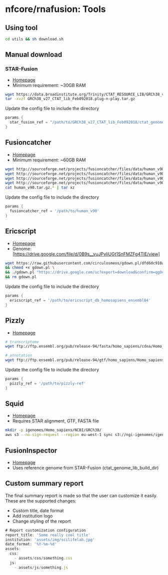 # nfcore/rnafusion: Tools

## Using tool
```bash
cd utils && sh download.sh
```

## Manual download

### STAR-Fusion

- [Homepage](https://github.com/STAR-Fusion/STAR-Fusion/wiki)
- Minimum requirement: ~30GB RAM
```bash
wget https://data.broadinstitute.org/Trinity/CTAT_RESOURCE_LIB/GRCh38_v27_CTAT_lib_Feb092018.plug-n-play.tar.gz -O GRCh38_v27_CTAT_lib_Feb092018.plug-n-play.tar.gz
tar -xvzf GRCh38_v27_CTAT_lib_Feb092018.plug-n-play.tar.gz
```

Update the config file to include the directory
```groovy
params {
  star_fusion_ref = "/path/to/GRCh38_v27_CTAT_lib_Feb092018/ctat_genome_lib_build_dir"
}
```

## Fusioncatcher

- [Homepage](https://github.com/ndaniel/fusioncatcher/blob/master/doc/manual.md)
- Minimum requirement: ~60GB RAM
```bash
wget http://sourceforge.net/projects/fusioncatcher/files/data/human_v90.tar.gz.aa
wget http://sourceforge.net/projects/fusioncatcher/files/data/human_v90.tar.gz.ab
wget http://sourceforge.net/projects/fusioncatcher/files/data/human_v90.tar.gz.ac
wget http://sourceforge.net/projects/fusioncatcher/files/data/human_v90.tar.gz.ad
cat human_v90.tar.gz.* | tar xz
```

Update the config file to include the directory
```groovy
params {
  fusioncatcher_ref = '/path/to/human_v90'
}
```
## Ericscript

- [Homepage](https://sites.google.com/site/bioericscript/getting-started)
- Genome: [https://drive.google.com/file/d/0B9s__vuJPvIiUGt1SnFMZFg4TlE/view]
```bash
wget https://raw.githubusercontent.com/circulosmeos/gdown.pl/dfd6dc910a38a42d550397bb5c2335be2c4bcf54/gdown.pl \
&& chmod +x gdown.pl \
&& ./gdown.pl "https://drive.google.com/uc?export=download&confirm=qgOc&id=0B9s__vuJPvIiUGt1SnFMZFg4TlE" ericscript_db_homosapiens_ensembl84.tar.bz2 \
&& rm gdown.pl
```
Update the config file to include the directory
```groovy
params {
  ericscript_ref = '/path/to/ericscript_db_homosapiens_ensembl84'
}
```

## Pizzly

- [Homepage](https://github.com/pmelsted/pizzly)
```bash
# transcriptome
wget ftp://ftp.ensembl.org/pub/release-94/fasta/homo_sapiens/cdna/Homo_sapiens.GRCh38.cdna.all.fa.gz \

# annotation
wget ftp://ftp.ensembl.org/pub/release-94/gtf/homo_sapiens/Homo_sapiens.GRCh38.94.gtf.gz && gunzip Homo_sapiens.GRCh38.94.gtf.gz
```

Update the config file to include the directory
```groovy
params {
  pizzly_ref = '/path/to/pizzly-ref'
}
```

## Squid

- [Homepage](https://github.com/Kingsford-Group/squid)
- Requires STAR alignment, GTF, FASTA file
```bash
mkdir -p igenomes/Homo_sapiens/NCBI/GRCh38/
aws s3 --no-sign-request --region eu-west-1 sync s3://ngi-igenomes/igenomes/Homo_sapiens/NCBI/GRCh38/ .
```
## FusionInspector

- [Homepage](https://github.com/FusionInspector/FusionInspector/wiki)
- Uses reference genome from STAR-Fusion (ctat_genome_lib_build_dir)

## Custom summary report

The final summary report is made so that the user can customize it easily. These are the supported changes:
- Custom title, date format
- Add institution logo
- Change styling of the report

```js
# Report customization configuration
report_title: 'Some really cool title'
institution: 'assets/img/scilifelab.jpg'
date_format: '%Y-%m-%d'
assets:
  css:
    - assets/css/something.css
  js:
    - assets/js/something.js
```